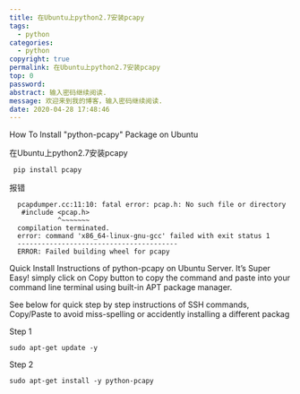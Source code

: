 ```yaml
---
title: 在Ubuntu上python2.7安装pcapy
tags:
  - python
categories:
  - python
copyright: true
permalink: 在Ubuntu上python2.7安装pcapy
top: 0
password: 
abstract: 输入密码继续阅读.
message: 欢迎来到我的博客，输入密码继续阅读.
date: 2020-04-28 17:48:46
---
```



How To Install "python-pcapy" Package on Ubuntu

<!--more-->


在Ubuntu上python2.7安装pcapy
```
 pip install pcapy
```

报错

```
  pcapdumper.cc:11:10: fatal error: pcap.h: No such file or directory
   #include <pcap.h>
            ^~~~~~~~
  compilation terminated.
  error: command 'x86_64-linux-gnu-gcc' failed with exit status 1
  ----------------------------------------
  ERROR: Failed building wheel for pcapy
```


Quick Install Instructions of python-pcapy on Ubuntu Server. It’s Super Easy! simply click on Copy button to copy the command and paste into your command line terminal using built-in APT package manager.

See below for quick step by step instructions of SSH commands, Copy/Paste to avoid miss-spelling or accidently installing a different packag

Step 1
```
sudo apt-get update -y
```
Step 2
```
sudo apt-get install -y python-pcapy
```













